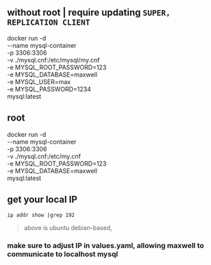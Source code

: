 ## without root         | require updating `SUPER, REPLICATION CLIENT`
docker run -d \
  --name mysql-container \
  -p 3306:3306 \
  -v ./mysql.cnf:/etc/mysql/my.cnf \
  -e MYSQL_ROOT_PASSWORD=123 \
  -e MYSQL_DATABASE=maxwell \
  -e MYSQL_USER=max \
  -e MYSQL_PASSWORD=1234 \
  mysql:latest


## root
docker run -d \
  --name mysql-container \
  -p 3306:3306 \
  -v ./mysql.cnf:/etc/my.cnf \
  -e MYSQL_ROOT_PASSWORD=123 \
  -e MYSQL_DATABASE=maxwell \
  mysql:latest


## get your local IP
```
ip addr show |grep 192
```
> above is ubuntu debian-based,

### make sure to adjust IP in values.yaml, allowing maxwell to communicate to localhost mysql